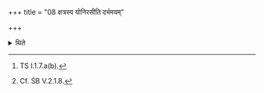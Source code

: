 +++
title = "08 क्षत्रस्य योनिरसीति दर्भमयम्"

+++

<details><summary>थिते</summary>

8. With kṣatrasya yonirasi...[^1] the wife of the sacrificer wears a garment made of Darbha grass.[^2]   

[^1]: TS I.1.7.a(b).  

[^2]: Cf. ŚB V.2.1.8. 

</details>
